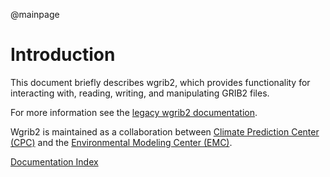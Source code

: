 @mainpage

# Introduction

This document briefly describes wgrib2, which provides functionality
for interacting with, reading, writing, and manipulating GRIB2 files.

For more information see the [legacy wgrib2
documentation](https://www.cpc.ncep.noaa.gov/products/wesley/wgrib2/).

Wgrib2 is maintained as a collaboration between [Climate Prediction
Center (CPC)](https://www.cpc.ncep.noaa.gov/) and the [Environmental
Modeling Center (EMC)](https://www.emc.ncep.noaa.gov/emc.php).

[Documentation Index](web_docs/index.html)


